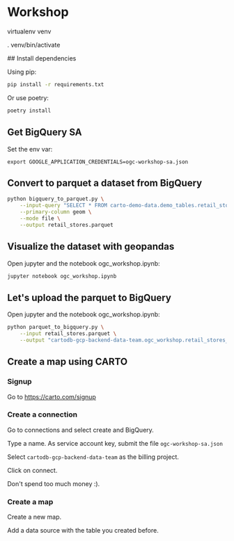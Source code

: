 # Workshop

 virtualenv venv

 . venv/bin/activate

## Install dependencies

Using pip:
```bash
pip install -r requirements.txt
```

Or use poetry:
```bash
poetry install
```

## Get BigQuery SA

Set the env var:
```
export GOOGLE_APPLICATION_CREDENTIALS=ogc-workshop-sa.json
```


## Convert to parquet a dataset from BigQuery

```bash
python bigquery_to_parquet.py \
    --input-query "SELECT * FROM carto-demo-data.demo_tables.retail_stores" \
    --primary-column geom \
    --mode file \
    --output retail_stores.parquet
```


## Visualize the dataset with geopandas

Open jupyter and the notebook ogc_workshop.ipynb:

```bash
jupyter notebook ogc_workshop.ipynb
```

## Let's upload the parquet to BigQuery

Open jupyter and the notebook ogc_workshop.ipynb:

```bash
python parquet_to_bigquery.py \
    --input retail_stores.parquet \
    --output "cartodb-gcp-backend-data-team.ogc_workshop.retail_stores_alasarr"
```


## Create a map using CARTO

### Signup

Go to https://carto.com/signup


### Create a connection 

Go to connections and select create and BigQuery.

Type a name.
As service account key, submit the file `ogc-workshop-sa.json`

Select `cartodb-gcp-backend-data-team` as the billing project.

Click on connect.

Don't spend too much money :).

### Create a map

Create a new map.

Add a data source with the table you created before.
